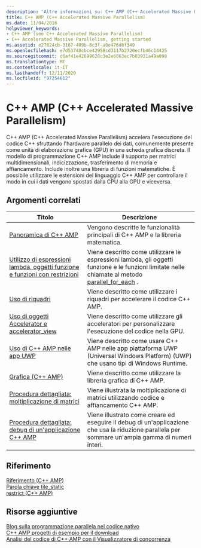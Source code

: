 ```yaml
---
description: 'Altre informazioni su: C++ AMP (C++ Accelerated Massive Parallelism)'
title: C++ AMP (C++ Accelerated Massive Parallelism)
ms.date: 11/04/2016
helpviewer_keywords:
- C++ AMP (see C++ Accelerated Massive Parallelism)
- C++ Accelerated Massive Parallelism, getting started
ms.assetid: e27824cb-3167-409b-8c3f-a0e476d8f349
ms.openlocfilehash: e7d53748cbce42958cd3117b2720ecfb46c14425
ms.sourcegitcommit: d6af41e42699628c3e2e6063ec7b03931a49a098
ms.translationtype: MT
ms.contentlocale: it-IT
ms.lasthandoff: 12/11/2020
ms.locfileid: "97254612"
---
```

# <a name="c-amp-c-accelerated-massive-parallelism"></a>C++ AMP (C++ Accelerated Massive Parallelism)

C++ AMP (C++ Accelerated Massive Parallelism) accelera l'esecuzione del codice C++ sfruttando l'hardware parallelo dei dati, comunemente presente come unità di elaborazione grafica (GPU) in una scheda grafica discreta. Il modello di programmazione C++ AMP include il supporto per matrici multidimensionali, indicizzazione, trasferimento di memoria e affiancamento. Include inoltre una libreria di funzioni matematiche. È possibile utilizzare le estensioni del linguaggio C++ AMP per controllare il modo in cui i dati vengono spostati dalla CPU alla GPU e viceversa.

## <a name="related-topics"></a>Argomenti correlati

|Titolo|Descrizione|
|-----------|-----------------|
|[Panoramica di C++ AMP](../../parallel/amp/cpp-amp-overview.md)|Vengono descritte le funzionalità principali di C++ AMP e la libreria matematica.|
|[Utilizzo di espressioni lambda, oggetti funzione e funzioni con restrizioni](../../parallel/amp/using-lambdas-function-objects-and-restricted-functions.md)|Viene descritto come utilizzare le espressioni lambda, gli oggetti funzione e le funzioni limitate nelle chiamate al metodo [parallel_for_each](reference/concurrency-namespace-functions-amp.md#parallel_for_each) .|
|[Uso di riquadri](../../parallel/amp/using-tiles.md)|Viene descritto come utilizzare i riquadri per accelerare il codice C++ AMP.|
|[Uso di oggetti Accelerator e accelerator_view](../../parallel/amp/using-accelerator-and-accelerator-view-objects.md)|Viene descritto come utilizzare gli acceleratori per personalizzare l'esecuzione del codice nella GPU.|
|[Uso di C++ AMP nelle app UWP](../../parallel/amp/using-cpp-amp-in-windows-store-apps.md)|Viene descritto come usare C++ AMP nelle app piattaforma UWP (Universal Windows Platform) (UWP) che usano tipi di Windows Runtime.|
|[Grafica (C++ AMP)](../../parallel/amp/graphics-cpp-amp.md)|Viene descritto come utilizzare la libreria grafica di C++ AMP.|
|[Procedura dettagliata: moltiplicazione di matrici](../../parallel/amp/walkthrough-matrix-multiplication.md)|Viene illustrata la moltiplicazione di matrici utilizzando codice e affiancamento C++ AMP.|
|[Procedura dettagliata: debug di un'applicazione C++ AMP](../../parallel/amp/walkthrough-debugging-a-cpp-amp-application.md)|Viene illustrato come creare ed eseguire il debug di un'applicazione che usa la riduzione parallela per sommare un'ampia gamma di numeri interi.|

## <a name="reference"></a>Riferimento

[Riferimento (C++ AMP)](../../parallel/amp/reference/reference-cpp-amp.md)<br/>
[Parola chiave tile_static](../../cpp/tile-static-keyword.md)<br/>
[restrict (C++ AMP)](../../cpp/restrict-cpp-amp.md)

## <a name="other-resources"></a>Risorse aggiuntive

[Blog sulla programmazione parallela nel codice nativo](/archive/blogs/nativeconcurrency/)<br/>
[C++ AMP progetti di esempio per il download](/archive/blogs/nativeconcurrency/c-amp-sample-projects-for-download)<br/>
[Analisi del codice di C++ AMP con il Visualizzatore di concorrenza](/archive/blogs/nativeconcurrency/analyzing-c-amp-code-with-the-concurrency-visualizer)
